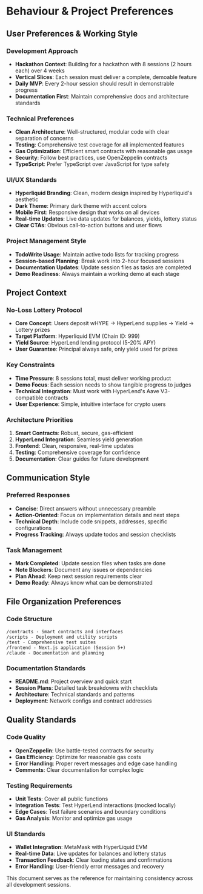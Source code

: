 # Behaviour & Project Preferences

## User Preferences & Working Style

### Development Approach
- **Hackathon Context**: Building for a hackathon with 8 sessions (2 hours each) over 4 weeks
- **Vertical Slices**: Each session must deliver a complete, demoable feature
- **Daily MVP**: Every 2-hour session should result in demonstrable progress
- **Documentation First**: Maintain comprehensive docs and architecture standards

### Technical Preferences
- **Clean Architecture**: Well-structured, modular code with clear separation of concerns
- **Testing**: Comprehensive test coverage for all implemented features
- **Gas Optimization**: Efficient smart contracts with reasonable gas usage
- **Security**: Follow best practices, use OpenZeppelin contracts
- **TypeScript**: Prefer TypeScript over JavaScript for type safety

### UI/UX Standards
- **Hyperliquid Branding**: Clean, modern design inspired by Hyperliquid's aesthetic
- **Dark Theme**: Primary dark theme with accent colors
- **Mobile First**: Responsive design that works on all devices
- **Real-time Updates**: Live data updates for balances, yields, lottery status
- **Clear CTAs**: Obvious call-to-action buttons and user flows

### Project Management Style
- **TodoWrite Usage**: Maintain active todo lists for tracking progress
- **Session-based Planning**: Break work into 2-hour focused sessions
- **Documentation Updates**: Update session files as tasks are completed
- **Demo Readiness**: Always maintain a working demo at each stage

## Project Context

### No-Loss Lottery Protocol
- **Core Concept**: Users deposit wHYPE → HyperLend supplies → Yield → Lottery prizes
- **Target Platform**: Hyperliquid EVM (Chain ID: 999)
- **Yield Source**: HyperLend lending protocol (5-20% APY)
- **User Guarantee**: Principal always safe, only yield used for prizes

### Key Constraints
- **Time Pressure**: 8 sessions total, must deliver working product
- **Demo Focus**: Each session needs to show tangible progress to judges
- **Technical Integration**: Must work with HyperLend's Aave V3-compatible contracts
- **User Experience**: Simple, intuitive interface for crypto users

### Architecture Priorities
1. **Smart Contracts**: Robust, secure, gas-efficient
2. **HyperLend Integration**: Seamless yield generation
3. **Frontend**: Clean, responsive, real-time updates
4. **Testing**: Comprehensive coverage for confidence
5. **Documentation**: Clear guides for future development

## Communication Style

### Preferred Responses
- **Concise**: Direct answers without unnecessary preamble
- **Action-Oriented**: Focus on implementation details and next steps
- **Technical Depth**: Include code snippets, addresses, specific configurations
- **Progress Tracking**: Always update todos and session checklists

### Task Management
- **Mark Completed**: Update session files when tasks are done
- **Note Blockers**: Document any issues or dependencies
- **Plan Ahead**: Keep next session requirements clear
- **Demo Ready**: Always know what can be demonstrated

## File Organization Preferences

### Code Structure
```
/contracts - Smart contracts and interfaces
/scripts - Deployment and utility scripts  
/test - Comprehensive test suites
/frontend - Next.js application (Session 5+)
/claude - Documentation and planning
```

### Documentation Standards
- **README.md**: Project overview and quick start
- **Session Plans**: Detailed task breakdowns with checklists
- **Architecture**: Technical standards and patterns
- **Deployment**: Network configs and contract addresses

## Quality Standards

### Code Quality
- **OpenZeppelin**: Use battle-tested contracts for security
- **Gas Efficiency**: Optimize for reasonable gas costs
- **Error Handling**: Proper revert messages and edge case handling
- **Comments**: Clear documentation for complex logic

### Testing Requirements
- **Unit Tests**: Cover all public functions
- **Integration Tests**: Test HyperLend interactions (mocked locally)
- **Edge Cases**: Test failure scenarios and boundary conditions
- **Gas Analysis**: Monitor and optimize gas usage

### UI Standards
- **Wallet Integration**: MetaMask with HyperLiquid EVM
- **Real-time Data**: Live updates for balances and lottery status
- **Transaction Feedback**: Clear loading states and confirmations
- **Error Handling**: User-friendly error messages and recovery

This document serves as the reference for maintaining consistency across all development sessions.